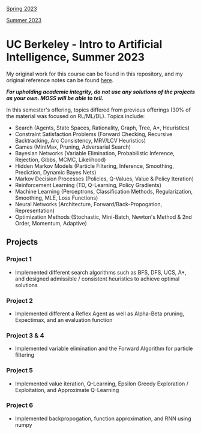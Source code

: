 [Spring 2023](https://inst.eecs.berkeley.edu/~cs188/sp23/)

[Summer 2023](https://inst.eecs.berkeley.edu/~cs188/su23/)

# UC Berkeley - Intro to Artificial Intelligence, Summer 2023

My original work for this course can be found in this repository, and my original reference notes can be found [here](https://purrfect-zinc-f80.notion.site/CS-188-Notes-0db1181094744173ac5efdce49d563d9?pvs=4). 

***For upholding academic integrity, do not use any solutions of the projects as your own. MOSS will be able to tell.***

In this semester's offering, topics differed from previous offerings (30% of the material was focused on RL/ML/DL). Topics include:

- Search                                      (Agents, State Spaces, Rationality, Graph, Tree, A*, Heuristics)
- Constraint Satisfaction Problems            (Forward Checking, Recursive Backtracking, Arc Consistency, MRV/LCV Heuristics)
- Games                                       (MiniMax, Pruning, Adversarial Search)
- Bayesian Networks                           (Variable Elimination, Probabilistic Inference, Rejection, Gibbs, MCMC, Likelihood)
- Hidden Markov Models                        (Particle Filtering, Inference, Smoothing, Prediction, Dynamic Bayes Nets)
- Markov Decision Processes                   (Policies, Q-Values, Value & Policy Iteration)
- Reinforcement Learning                      (TD, Q-Learning, Policy Gradients)
- Machine Learning                            (Perceptrons, Classification Methods, Regularization, Smoothing, MLE, Loss Functions)
- Neural Networks                             (Architecture, Forward/Back-Propogation, Representation)
- Optimization Methods                        (Stochastic, Mini-Batch, Newton's Method & 2nd Order, Momentum, Adaptive)

## Projects

### Project 1
- Implemented different search algorithms such as BFS, DFS, UCS, A*, and designed admissible / consistent heuristics to achieve optimal solutions

### Project 2
- Implemented different a Reflex Agent as well as Alpha-Beta pruning, Expectimax, and an evaluation function

### Project 3 & 4
- Implemented variable elimination and the Forward Algorithm for particle filtering

### Project 5
- Implemented value iteration, Q-Learning, Epsilon Greedy Exploration / Exploitation, and Approximate Q-Learning

### Project 6
- Implemented backpropogation, function approximation, and RNN using numpy
